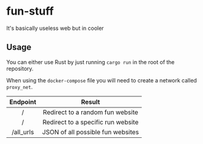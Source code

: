 # fun-stuff
It's basically useless web but in cooler

## Usage
You can either use Rust by just running `cargo run` in the root of the repository.

When using the `docker-compose` file you will need to create a network called `proxy_net`.

| Endpoint   | Result                             |
| :--------: | :--------------------------------: |
| /          | Redirect to a random fun website   |
| /<url>     | Redirect to a specific run website |
| /all_urls  | JSON of all possible fun websites  |
